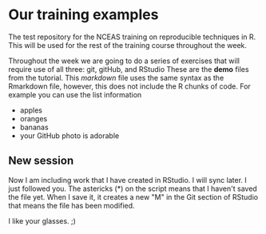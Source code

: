 # Our training examples
The test repository for the NCEAS training on reproducible techniques in R. This will be used for the rest of the training course throughout the week. 

Throughout the week we are going to do a series of exercises that will require use of all three: git, gitHub, and RStudio
These are the **demo** files from the tutorial. 
This *markdown* file uses the same syntax as the Rmarkdown file, however, this does not include the R chunks of code. 
For example you can use the list information

* apples
* oranges
* bananas
* your GitHub photo is adorable

## New session 

Now I am including work that I have created in RStudio. I will sync later. I just followed you. The astericks (*) on the script means that I haven't saved the file yet. When I save it, it creates a new "M" in the Git section of RStudio that means the file has been modified. 

I like your glasses. ;)
